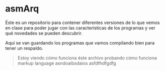 # asmArq
Éste es un repositorio para contener diferentes versiones de lo que vemos en clase para poder jugar con las características de los programas y ver qué novedades se pueden descubrir.

Aquí se van guardando los programas que vamos compilando bien para tener un respaldo.

>Estoy viendo cómo funciona éste archivo
>probando cómo funciona markup language
>asndoaibsdaios
>asfdfhdfgdfg
